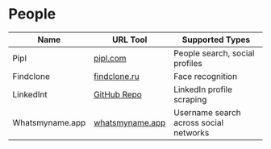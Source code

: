 # People

| Name           | URL Tool                                         | Supported Types                         |
|----------------|--------------------------------------------------|-----------------------------------------|
| Pipl           | [pipl.com](https://pipl.com/)                    | People search, social profiles          |
| Findclone      | [findclone.ru](https://findclone.ru/)            | Face recognition                        |
| LinkedInt      | [GitHub Repo](https://github.com/vysecurity/LinkedInt) | LinkedIn profile scraping       |
| Whatsmyname.app | [whatsmyname.app](https://whatsmyname.app/)     | Username search across social networks  |

